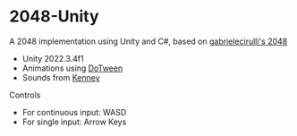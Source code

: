# 2048-Unity
A 2048 implementation using Unity and C#, based on [gabrielecirulli's 2048](https://github.com/gabrielecirulli/2048)

* Unity 2022.3.4f1 
* Animations using [DoTween](https://github.com/Demigiant/dotween)
* Sounds from [Kenney](https://kenney.nl/assets/category:Audio)
  
Controls
 * For continuous input: WASD
 * For single input: Arrow Keys 
